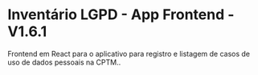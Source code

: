 # Inventário LGPD - App Frontend - V1.6.1

Frontend em React para o aplicativo para registro e listagem de casos de uso de dados pessoais na CPTM..
